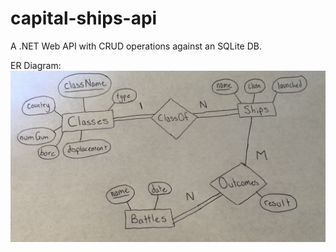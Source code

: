 # capital-ships-api

A .NET Web API with CRUD operations against an SQLite DB.

ER Diagram:
![Screenshot](ER_Diagram.jpeg)